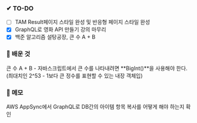 ### ✔ TO-DO

- [ ] TAM Result페이지 스타일 완성 및 반응형 페이지 스타일 완성
- [x] GraphQL로 영화 API 만들기 강의 마무리
- [x] 백준 알고리즘 설탕공장, 큰 수 A + B

### 💾 배운 것

큰 수 A + B - 자바스크립트에서 큰 수를 나타내려면 **BigInt()**을 사용해야 한다. (최대치인 2^53 - 1보다 큰 정수를 표현할 수 있는 내장 객체입)

### 📝 메모

AWS AppSync에서 GraphQL로 DB간의 아이템 항목 복사를 어떻게 해야 하는지 확인
